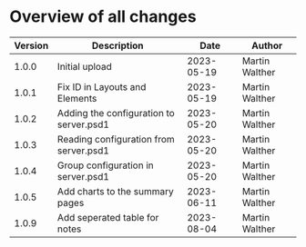 # Overview of all changes

Version | Description | Date | Author
-|-|-|-
1.0.0 | Initial upload | 2023-05-19 | Martin Walther
1.0.1 | Fix ID in Layouts and Elements | 2023-05-19 | Martin Walther
1.0.2 | Adding the configuration to server.psd1 | 2023-05-20 | Martin Walther
1.0.3 | Reading configuration from server.psd1 | 2023-05-20 | Martin Walther
1.0.4 | Group configuration in server.psd1 | 2023-05-20 | Martin Walther
1.0.5 | Add charts to the summary pages | 2023-06-11 | Martin Walther
1.0.9 | Add seperated table for notes | 2023-08-04 | Martin Walther
